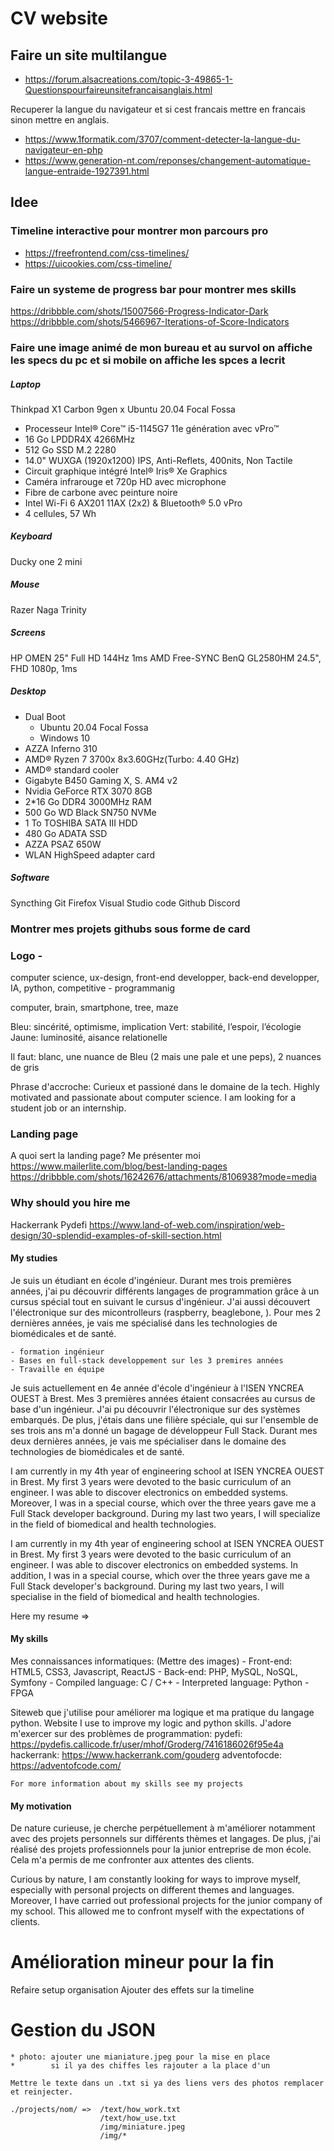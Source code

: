 # CV website

## Faire un site multilangue

 * https://forum.alsacreations.com/topic-3-49865-1-Questionspourfaireunsitefrancaisanglais.html

Recuperer la langue du navigateur et si cest francais mettre en francais sinon mettre en anglais.
 * https://www.1formatik.com/3707/comment-detecter-la-langue-du-navigateur-en-php
 * https://www.generation-nt.com/reponses/changement-automatique-langue-entraide-1927391.html

## Idee 

### Timeline interactive pour montrer mon parcours pro

 * https://freefrontend.com/css-timelines/
 * https://uicookies.com/css-timeline/

### Faire un systeme de progress bar pour montrer mes skills
https://dribbble.com/shots/15007566-Progress-Indicator-Dark
https://dribbble.com/shots/5466967-Iterations-of-Score-Indicators

### Faire une image animé de mon bureau et au survol on affiche les specs du pc et si mobile on affiche les spces a lecrit

##### Laptop
Thinkpad X1 Carbon 9gen x Ubuntu 20.04 Focal Fossa

* Processeur Intel® Core™ i5-1145G7 11e génération avec vPro™
* 16 Go LPDDR4X 4266MHz
* 512 Go SSD M.2 2280
* 14.0" WUXGA (1920x1200) IPS, Anti-Reflets, 400nits, Non Tactile
* Circuit graphique intégré Intel® Iris® Xe Graphics
* Caméra infrarouge et 720p HD avec microphone
* Fibre de carbone avec peinture noire
* Intel Wi-Fi 6 AX201 11AX (2x2) & Bluetooth® 5.0 vPro
* 4 cellules, 57 Wh

##### Keyboard
Ducky one 2 mini

##### Mouse
Razer Naga Trinity

##### Screens
HP OMEN 25" Full HD 144Hz 1ms AMD Free-SYNC
BenQ GL2580HM 24.5", FHD 1080p, 1ms

##### Desktop
* Dual Boot
    - Ubuntu 20.04 Focal Fossa
    - Windows 10
* AZZA Inferno 310
* AMD® Ryzen 7 3700x 8x3.60GHz(Turbo: 4.40 GHz)
* AMD® standard cooler 
* Gigabyte B450 Gaming X, S. AM4 v2
* Nvidia GeForce RTX 3070 8GB
* 2*16 Go DDR4 3000MHz RAM
* 500 Go WD Black SN750 NVMe
* 1 To TOSHIBA SATA III HDD
* 480 Go ADATA SSD
* AZZA PSAZ 650W
* WLAN HighSpeed adapter card

##### Software
Syncthing
Git
Firefox
Visual Studio code
Github
Discord


### Montrer mes projets githubs sous forme de card


### Logo - 
computer science, ux-design, front-end developper, back-end developper, IA, python, competitive - programmanig

computer, brain, smartphone, tree, maze

Bleu: sincérité, optimisme, implication
Vert: stabilité, l’espoir, l’écologie 
Jaune: luminosité, aisance relationelle

Il faut: blanc, une nuance de Bleu (2 mais une pale et une peps), 2 nuances de gris

Phrase d'accroche:
Curieux et passioné dans le domaine de la tech. 
Highly motivated and passionate about computer science. I am looking for a student job or an internship. 


### Landing page

A quoi sert la landing page?
Me présenter moi
https://www.mailerlite.com/blog/best-landing-pages
https://dribbble.com/shots/16242676/attachments/8106938?mode=media


### Why should you hire me

Hackerrank
Pydefi
https://www.land-of-web.com/inspiration/web-design/30-splendid-examples-of-skill-section.html
#### My studies
Je suis un étudiant en école d'ingénieur. Durant mes trois premières années, j'ai pu découvrir différents langages de programmation grâce à un cursus spécial tout en suivant le cursus d'ingénieur.
J'ai aussi découvert l'électronique sur des micontrolleurs (raspberry, beaglebone, ).
Pour mes 2 dernières années, je vais me spécialisé dans les technologies de biomédicales et de santé.


    - formation ingénieur
    - Bases en full-stack developpement sur les 3 premires années
    - Travaille en équipe

Je suis actuellement en 4e année d'école d'ingénieur à l'ISEN YNCREA OUEST à Brest. Mes 3 premières années étaient consacrées au cursus de base d'un ingénieur. J'ai pu découvrir l'électronique sur des systèmes embarqués. De plus, j'étais dans une filière spéciale, qui sur l'ensemble de ses trois ans m'a donné un bagage de développeur Full Stack.
Durant mes deux dernières années, je vais me spécialiser dans le domaine des technologies de biomédicales et de santé.

I am currently in my 4th year of engineering school at ISEN YNCREA OUEST in Brest. My first 3 years were devoted to the basic curriculum of an engineer. I was able to discover electronics on embedded systems. Moreover, I was in a special course, which over the three years gave me a Full Stack developer background.
During my last two years, I will specialize in the field of biomedical and health technologies.

I am currently in my 4th year of engineering school at ISEN YNCREA OUEST in Brest. My first 3 years were devoted to the basic curriculum of an engineer. I was able to discover electronics on embedded systems. In addition, I was in a special course, which over the three years gave me a Full Stack developer's background.
During my last two years, I will specialise in the field of biomedical and health technologies.


Here my resume => 


#### My skills
Mes connaissances informatiques: (Mettre des images)
    - Front-end: HTML5, CSS3, Javascript, ReactJS
    - Back-end: PHP, MySQL, NoSQL, Symfony
    - Compiled language: C / C++
    - Interpreted language: Python
    - FPGA


Siteweb que j'utilise pour améliorer ma logique et ma pratique du langage python.
Website I use to improve my logic and python skills.
J'adore m'exercer sur des problèmes de programmation:
    pydefi: https://pydefis.callicode.fr/user/mhof/Groderg/7416186026f95e4a
    hackerrank: https://www.hackerrank.com/gouderg
    adventofocde: https://adventofcode.com/

    For more information about my skills see my projects

#### My motivation

De nature curieuse, je cherche perpétuellement à m'améliorer notamment avec des projets personnels sur différents thèmes et langages.
De plus, j'ai réalisé des projets professionnels pour la junior entreprise de mon école. Cela m'a permis de me confronter aux attentes des clients.

Curious by nature, I am constantly looking for ways to improve myself, especially with personal projects on different themes and languages.
Moreover, I have carried out professional projects for the junior company of my school. This allowed me to confront myself with the expectations of clients.






# Amélioration mineur pour la fin

Refaire setup organisation
Ajouter des effets sur la timeline


# Gestion du JSON

    * photo: ajouter une mianiature.jpeg pour la mise en place
    *        si il ya des chiffes les rajouter a la place d'un

    Mettre le texte dans un .txt si ya des liens vers des photos remplacer et reinjecter.

    ./projects/nom/ =>  /text/how_work.txt
                        /text/how_use.txt
                        /img/miniature.jpeg
                        /img/*
